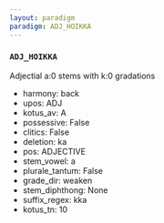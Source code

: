```yaml
---
layout: paradigm
paradigm: ADJ_HOIKKA
---
```

### ` ADJ_HOIKKA `

Adjectial a:0 stems with k:0 gradations
* harmony: back
* upos: ADJ
* kotus_av: A
* possessive: False
* clitics: False
* deletion: ka
* pos: ADJECTIVE
* stem_vowel: a
* plurale_tantum: False
* grade_dir: weaken
* stem_diphthong: None
* suffix_regex: kka
* kotus_tn: 10
